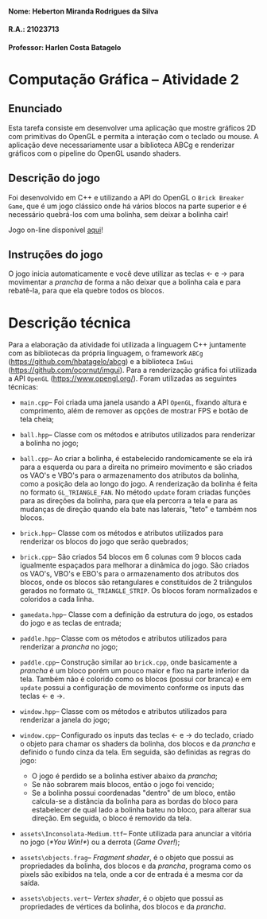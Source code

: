 #### Nome: Heberton Miranda Rodrigues da Silva  	
#### R.A.: 21023713
#### Professor: Harlen Costa Batagelo

# Computação Gráfica – Atividade 2

## Enunciado
Esta tarefa consiste em desenvolver uma aplicação que mostre gráficos 2D com primitivas do OpenGL e permita a interação com o teclado ou mouse. A aplicação deve necessariamente usar a biblioteca ABCg e renderizar gráficos com o pipeline do OpenGL usando shaders.

## Descrição do jogo
Foi desenvolvido em C++ e utilizando a API do OpenGL o `Brick Breaker Game`, que é um jogo clássico onde há vários blocos na parte superior e é necessário quebrá-los com uma bolinha, sem deixar a bolinha cair!

Jogo on-line disponível <a href="https://hebertonmiranda.github.io/comp_graf/Atividade_2/public/" target="_blank" rel="noopener noreferrer">aqui</a>!

## Instruções do jogo
O jogo inicia automaticamente e você deve utilizar as teclas $\leftarrow$ e $\rightarrow$ para movimentar a *prancha* de forma a não deixar que a bolinha caia e para rebatê-la, para que ela quebre todos os blocos.

# Descrição técnica
Para a elaboração da atividade foi utilizada a linguagem C++ juntamente com as bibliotecas da própria linguagem, o framework `ABCg` (https://github.com/hbatagelo/abcg) e a biblioteca `ImGui` (https://github.com/ocornut/imgui). Para a renderização gráfica foi utilizada a API `OpenGL` (https://www.opengl.org/). Foram utilizadas as seguintes técnicas:

 - `main.cpp`– Foi criada uma janela usando a API `OpenGL`, fixando altura e comprimento, além de remover as opções de mostrar FPS e botão de tela cheia;

 - `ball.hpp`– Classe com os métodos e atributos utilizados para renderizar a bolinha no jogo;

 - `ball.cpp`– Ao criar a bolinha, é estabelecido randomicamente se ela irá para a esquerda ou para a direita no primeiro movimento e são criados os VAO's e VBO's para o armazenamento dos atributos da bolinha, como a posição dela ao longo do jogo. A renderização da bolinha é feita no formato `GL_TRIANGLE_FAN`. No método `update` foram criadas funções para as direções da bolinha, para que ela percorra a tela e para as mudanças de direção quando ela bate nas laterais, "teto" e também nos blocos.

 - `brick.hpp`– Classe com os métodos e atributos utilizados para renderizar os blocos do jogo que serão quebrados;

 - `brick.cpp`– São criados 54 blocos em 6 colunas com 9 blocos cada igualmente espaçados para melhorar a dinâmica do jogo. São criados os VAO's, VBO's e EBO's para o armazenamento dos atributos dos blocos, onde os blocos são retangulares e constituídos de 2 triângulos gerados no formato `GL_TRIANGLE_STRIP`. Os blocos foram normalizados e coloridos a cada linha.

 - `gamedata.hpp`– Classe com a definição da estrutura do jogo, os estados do jogo e as teclas de entrada;

 - `paddle.hpp`– Classe com os métodos e atributos utilizados para renderizar a *prancha* no jogo;

 - `paddle.cpp`– Construção similar ao `brick.cpp`, onde basicamente a *prancha* é um bloco porém um pouco maior e fixo na parte inferior da tela. Também não é colorido como os blocos (possui cor branca) e em `update` possui a configuração de movimento conforme os inputs das teclas $\leftarrow$ e $\rightarrow$.
  
 - `window.hpp`– Classe com os métodos e atributos utilizados para renderizar a janela do jogo;

 - `window.cpp`– Configurado os inputs das teclas $\leftarrow$ e $\rightarrow$ do teclado, criado o objeto para chamar os shaders da bolinha, dos blocos e da *prancha* e definido o fundo cinza da tela. Em seguida, são definidas as regras do jogo:
   - O jogo é perdido se a bolinha estiver abaixo da *prancha*;
   - Se não sobrarem mais blocos, então o jogo foi vencido;
   - Se a bolinha possui coordenadas "dentro" de um bloco, então calcula-se a distância da bolinha para as bordas do bloco para estabelecer de qual lado a bolinha bateu no bloco, para alterar sua direção. Em seguida, o bloco é removido da tela.
	
 - `assets\Inconsolata-Medium.ttf`– Fonte utilizada para anunciar a vitória no jogo (*\*You Win!\**) ou a derrota (*Game Over!*);

 - `assets\objects.frag`– *Fragment shader*, é o objeto que possui as propriedades da bolinha, dos blocos e da *prancha*, programa como os pixels são exibidos na tela, onde a cor de entrada é a mesma cor da saída.

 - `assets\objects.vert`– *Vertex shader*, é o objeto que possui as propriedades de vértices da bolinha, dos blocos e da *prancha*.